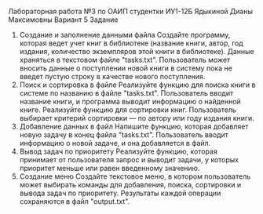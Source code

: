 Лабораторная работа №3 по ОАИП студентки ИУ1-12Б Ядыкиной Дианы Максимовны
Вариант 5
Задание
1. Создание и заполнение данными файла
Создайте программу, которая ведет учет книг в библиотеке (название книги,  автор, год издания, количество экземпляров этой книги в библиотеке). Данные храняться в текстовом файле "tasks.txt".
Пользователь может вносить данные о поступлении новой книги в систему пока не введет пустую строку в качестве нового поступления.
2. Поиск и сортировка в файле
Реализуйте функцию для поиска книги в системе по названию в файле "tasks.txt".
Пользователь вводит название книги, и программа выводит информацию о
найденной книге.
Реализуйте функцию для сортировки книг. Пользователь выбирает критерий
сортировки — по автору или году издания книги.
3. Добавление данных в файл
Напишите функцию, которая добавляет новую задачу в конец файла
"tasks.txt". Пользователь вводит информацию о новой задаче, и она
добавляется в файл.
4. Вывод задач по приоритету
Реализуйте функцию, которая принимает от пользователя запрос и выводит
задачи, у которых приоритет меньше или равен введенному значению.
5. Создание меню
Создайте текстовое меню, в котором пользователь может выбирать команды
для добавления, поиска, сортировки и вывода задач по приоритету.
Результаты каждой операции сохраняются в файл "output.txt".
